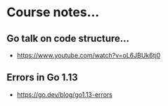 # Course notes...

## Go talk on code structure...
- https://www.youtube.com/watch?v=oL6JBUk6tj0

## Errors in Go 1.13
- https://go.dev/blog/go1.13-errors
